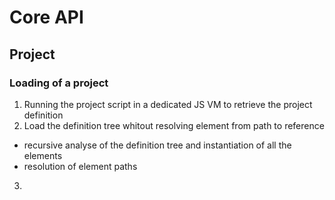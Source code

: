 # Core API

## Project

### Loading of a project

1. Running the project script in a dedicated JS VM to retrieve the project definition
2. Load the definition tree whitout resolving element from path to reference
 - recursive analyse of the definition tree and instantiation of all the elements
 - resolution of element paths
3. 
